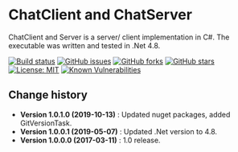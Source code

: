 ChatClient and ChatServer
====================================

ChatClient and Server is a server/ client implementation in C#.
The executable was written and tested in .Net 4.8.

[![Build status](https://ci.appveyor.com/api/projects/status/upwt5ork7oubse64?svg=true)](https://ci.appveyor.com/project/SeppPenner/chatserver)
[![GitHub issues](https://img.shields.io/github/issues/SeppPenner/ChatServer.svg)](https://github.com/SeppPenner/ChatServer/issues)
[![GitHub forks](https://img.shields.io/github/forks/SeppPenner/ChatServer.svg)](https://github.com/SeppPenner/ChatServer/network)
[![GitHub stars](https://img.shields.io/github/stars/SeppPenner/ChatServer.svg)](https://github.com/SeppPenner/ChatServer/stargazers)
[![License: MIT](https://img.shields.io/badge/License-MIT-blue.svg)](https://raw.githubusercontent.com/SeppPenner/ChatServer/master/License.txt)
[![Known Vulnerabilities](https://snyk.io/test/github/SeppPenner/ChatServer/badge.svg)](https://snyk.io/test/github/SeppPenner/ChatServer)

Change history
--------------

* **Version 1.0.1.0 (2019-10-13)** : Updated nuget packages, added GitVersionTask.
* **Version 1.0.0.1 (2019-05-07)** : Updated .Net version to 4.8.
* **Version 1.0.0.0 (2017-03-11)** : 1.0 release.